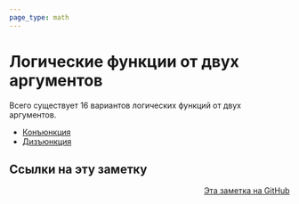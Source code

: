 ```yaml
---
page_type: math
---
```


# Логические функции от двух аргументов

Всего существует 16 вариантов логических функций от двух аргументов.

* [Конъюнкция](20221120111255.md)
* [Дизъюнкция](20221120111257.md) 

## Ссылки на эту заметку




<p v-pre style="text-align: right">
  <a href="https://github.com/Kverde/algorithms/blob/main/source/20221120111921.md">
  Эта заметка на GitHub
  </a>
</p>
